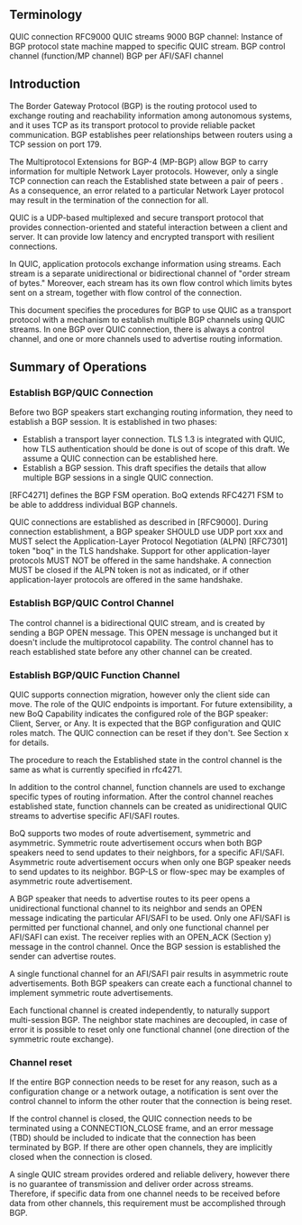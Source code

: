 ## Terminology
QUIC connection  RFC9000
QUIC streams  9000
BGP channel:  Instance of BGP protocol state machine mapped to specific QUIC stream.
BGP control channel
(function/MP channel) BGP per AFI/SAFI channel

## Introduction
The Border Gateway Protocol (BGP) <xref target="RFC4271"/> is the routing protocol used to exchange routing and reachability information among autonomous systems, and it uses TCP as its transport protocol to provide reliable packet communication.  BGP establishes peer relationships between routers using a TCP session on port 179.

The Multiprotocol Extensions for BGP-4 (MP-BGP) <xref target="RFC4760"/> allow BGP to carry information for multiple Network Layer protocols. However, only a single TCP connection can reach the Established state between a pair of peers <xref target="RFC4271"/>.  As a consequence, an error related to a particular Network Layer protocol may result in the termination of the connection for all.

QUIC <xref target="RFC9000"/> is a UDP-based multiplexed and secure transport protocol that provides connection-oriented and stateful interaction between a client and server. It can provide low latency and encrypted transport with resilient connections.

In QUIC, application protocols exchange information using streams.
Each stream is a separate unidirectional or bidirectional channel of
"order stream of bytes." Moreover, each stream has its own flow
control which limits bytes sent on a stream, together with flow
control of the connection.

This document specifies the procedures for BGP to use QUIC as a transport protocol with a mechanism to establish multiple BGP channels using QUIC streams. In one BGP over QUIC connection, there is always a control channel, and one or more channels used to advertise routing information.


## Summary of Operations

### Establish BGP/QUIC Connection

Before two BGP speakers start exchanging routing information, they need to establish a BGP session. It is established in two phases:

 - Establish a transport layer connection. TLS 1.3 is integrated with QUIC, how TLS authentication should be done is out of scope of this draft. We assume a QUIC connection can be established here.
 - Establish a BGP session. This draft specifies the details that allow multiple BGP sessions in a single QUIC connection.

[RFC4271] defines the BGP FSM operation. BoQ extends RFC4271 FSM to be able to adddress individual BGP channels.

QUIC connections are established as described in [RFC9000].  During connection establishment, a BGP speaker SHOULD use UDP port xxx and MUST select the Application-Layer Protocol Negotiation (ALPN) [RFC7301] token "boq" in the TLS handshake.  Support for other application-layer protocols MUST NOT be offered in the same handshake. A connection MUST be closed if the ALPN token is not as indicated, or if other application-layer protocols are offered in the same handshake.

### Establish BGP/QUIC Control Channel

The control channel is a bidirectional QUIC stream, and is created by sending a BGP OPEN message. This OPEN message is unchanged but it doesn't include the multiprotocol capability. The control channel has to reach established state before any other channel can be created.

### Establish BGP/QUIC Function Channel

QUIC supports connection migration, however only the client side can move.  The role of the QUIC endpoints is important.  For future extensibility, a new BoQ Capability indicates the configured role of the BGP speaker: Client, Server, or Any.  It is expected that the BGP configuration and QUIC roles match.  The QUIC connection can be reset if they don't.  See Section x for details.

The procedure to reach the Established state in the control channel is the same as what is currently specified in rfc4271.

In addition to the control channel, function channels are used to
exchange specific types of routing information. After the control
channel reaches established state, function channels can be created as
unidirectional QUIC streams to advertise specific AFI/SAFI routes.

BoQ supports two modes of route advertisement, symmetric and
asymmetric.  Symmetric route advertisement occurs when both BGP
speakers need to send updates to their neighbors, for a specific
AFI/SAFI.  Asymmetric route advertisement occurs when only one BGP
speaker needs to send updates to its neighbor.  BGP-LS or flow-spec
may be examples of asymmetric route advertisement.

A BGP speaker that needs to advertise routes to its peer opens a
unidirectional functional channel to its neighbor and sends an OPEN
message indicating the particular AFI/SAFI to be used.  Only one
AFI/SAFI is permitted per functional channel, and only one functional
channel per AFI/SAFI can exist.  The receiver replies with an OPEN_ACK
(Section y) message in the control channel.  Once the BGP session is
established the sender can advertise routes.

A single functional channel for an AFI/SAFI pair results in asymmetric
route advertisements.  Both BGP speakers can create each a functional
channel to implement symmetric route advertisements.

Each functional channel is created independently, to naturally support
multi-session BGP. The neighbor state machines are decoupled, in case
of error it is possible to reset only one functional channel (one
direction of the symmetric route exchange).

### Channel reset

If the entire BGP connection needs to be reset for any reason, such as
a configuration change or a network outage, a notification is sent
over the control channel to inform the other router that the
connection is being reset.

If the control channel is closed, the QUIC connection needs to be
terminated using a CONNECTION_CLOSE frame, and an error message (TBD)
should be included to indicate that the connection has been terminated
by BGP. If there are other open channels, they are implicitly closed
when the connection is closed.

A single QUIC stream provides ordered and reliable delivery, however
there is no guarantee of transmission and deliver order across
streams. Therefore, if specific data from one channel needs to be
received before data from other channels, this requirement must be
accomplished through BGP.